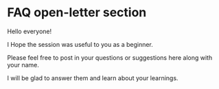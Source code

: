 # FAQ open-letter section

Hello everyone!

I Hope the session was useful to you as a beginner.

Please feel free to post in your questions or suggestions here along with your name.

I will be glad to answer them and learn about your learnings.